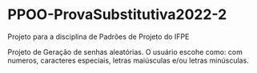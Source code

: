 # PPOO-ProvaSubstitutiva2022-2
Projeto para a disciplina de Padrões de Projeto do IFPE

Projeto de Geração de senhas aleatórias.
O usuário escohe como: com numeros, caracteres especiais, letras maiúsculas e/ou letras minúsculas.

